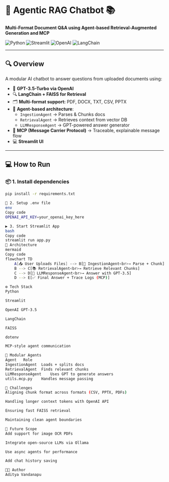 # 🤖 Agentic RAG Chatbot 📚  
**Multi-Format Document Q&A using Agent-based Retrieval-Augmented Generation and MCP**

![Python](https://img.shields.io/badge/Python-3.9+-blue?logo=python)
![Streamlit](https://img.shields.io/badge/Streamlit-%E2%9D%A4-red?logo=streamlit)
![OpenAI](https://img.shields.io/badge/OpenAI-GPT--3.5--Turbo-green?logo=openai)
![LangChain](https://img.shields.io/badge/LangChain-RAG-yellow)

---

## 🔍 Overview

A modular AI chatbot to answer questions from uploaded documents using:

- 🧠 **GPT-3.5-Turbo via OpenAI**
- 🔍 **LangChain + FAISS for Retrieval**
- 🗂️ **Multi-format support:** PDF, DOCX, TXT, CSV, PPTX
- 🧩 **Agent-based architecture**:
  - `IngestionAgent` → Parses & Chunks docs
  - `RetrievalAgent` → Retrieves context from vector DB
  - `LLMResponseAgent` → GPT-powered answer generator
- 🔄 **MCP (Message Carrier Protocol)** → Traceable, explainable message flow
- 💻 **Streamlit UI**

---

## 💻 How to Run

### 📦 1. Install dependencies

```bash
pip install -r requirements.txt

🔑 2. Setup .env file
env
Copy code
OPENAI_API_KEY=your_openai_key_here

▶️ 3. Start Streamlit App
bash
Copy code
streamlit run app.py
🧠 Architecture
mermaid
Copy code
flowchart TD
    A[📤 User Uploads Files] --> B[🧩 IngestionAgent<br>→ Parse + Chunk]
    B --> C[📚 RetrievalAgent<br>→ Retrieve Relevant Chunks]
    C --> D[🧠 LLMResponseAgent<br>→ Answer with GPT-3.5]
    D --> E[✅ Final Answer + Trace Logs (MCP)]

⚙️ Tech Stack
Python

Streamlit

OpenAI GPT-3.5

LangChain

FAISS

dotenv

MCP-style agent communication

🧩 Modular Agents
Agent	Role
IngestionAgent	Loads + splits docs
RetrievalAgent	Finds relevant chunks
LLMResponseAgent	Uses GPT to generate answers
utils.mcp.py	Handles message passing

🧠 Challenges
Aligning chunk format across formats (CSV, PPTX, PDFs)

Handling longer context tokens with OpenAI API

Ensuring fast FAISS retrieval

Maintaining clean agent boundaries

🚀 Future Scope
Add support for image OCR PDFs

Integrate open-source LLMs via Ollama

Use async agents for performance

Add chat history saving

👨‍💻 Author
Aditya Vandanapu


